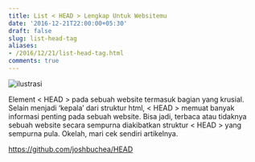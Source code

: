 ```yaml
---
title: List < HEAD > Lengkap Untuk Websitemu
date: '2016-12-21T22:00:00+05:30'
draft: false
slug: list-head-tag
aliases:
- /2016/12/21/list-head-tag.html
comments: true
---
```


![ilustrasi](https://raw.githubusercontent.com/jankerzone/jankerzone.github.io/master/images/head-123.jpeg)


Element < HEAD > pada sebuah website termasuk bagian yang krusial. Selain menjadi ‘kepala’ dari struktur html, < HEAD > memuat banyak informasi penting pada sebuah website. Bisa jadi, terbaca atau tidaknya sebuah website secara sempurna diakibatkan struktur < HEAD > yang sempurna pula. Okelah, mari cek sendiri artikelnya.


<https://github.com/joshbuchea/HEAD>
